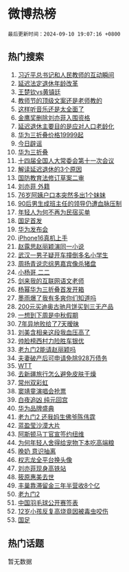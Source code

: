 # 微博热榜

`最后更新时间：2024-09-10 19:07:16 +0800`

## 热门搜索

1. [习近平总书记和人民教师的互动瞬间](https://m.weibo.cn/search?containerid=100103type%3D1%26t%3D10%26q%3D%23%E4%B9%A0%E8%BF%91%E5%B9%B3%E6%80%BB%E4%B9%A6%E8%AE%B0%E5%92%8C%E4%BA%BA%E6%B0%91%E6%95%99%E5%B8%88%E7%9A%84%E4%BA%92%E5%8A%A8%E7%9E%AC%E9%97%B4%23&stream_entry_id=51&isnewpage=1&extparam=seat%3D1%26c_type%3D51%26cate%3D10103%26q%3D%2523%25E4%25B9%25A0%25E8%25BF%2591%25E5%25B9%25B3%25E6%2580%25BB%25E4%25B9%25A6%25E8%25AE%25B0%25E5%2592%258C%25E4%25BA%25BA%25E6%25B0%2591%25E6%2595%2599%25E5%25B8%2588%25E7%259A%2584%25E4%25BA%2592%25E5%258A%25A8%25E7%259E%25AC%25E9%2597%25B4%2523%26pos%3D0%26dgr%3D0%26filter_type%3Drealtimehot%26stream_entry_id%3D51%26display_time%3D1725966434%26pre_seqid%3D17259664348900415086567)
1. [延迟法定退休年龄改革](https://m.weibo.cn/search?containerid=100103type%3D1%26t%3D10%26q%3D%23%E5%BB%B6%E8%BF%9F%E6%B3%95%E5%AE%9A%E9%80%80%E4%BC%91%E5%B9%B4%E9%BE%84%E6%94%B9%E9%9D%A9%23&stream_entry_id=31&isnewpage=1&extparam=seat%3D1%26c_type%3D31%26realpos%3D1%26cate%3D5001%26band_rank%3D1%26flag%3D4%26stream_entry_id%3D31%26q%3D%2523%25E5%25BB%25B6%25E8%25BF%259F%25E6%25B3%2595%25E5%25AE%259A%25E9%2580%2580%25E4%25BC%2591%25E5%25B9%25B4%25E9%25BE%2584%25E6%2594%25B9%25E9%259D%25A9%2523%26pos%3D0%26dgr%3D0%26filter_type%3Drealtimehot%26lcate%3D5001%26display_time%3D1725966434%26pre_seqid%3D17259664348900415086567)
1. [王楚钦vs黄镇廷](https://m.weibo.cn/search?containerid=100103type%3D1%26t%3D10%26q%3D%23%E7%8E%8B%E6%A5%9A%E9%92%A6vs%E9%BB%84%E9%95%87%E5%BB%B7%23&stream_entry_id=31&isnewpage=1&extparam=seat%3D1%26c_type%3D31%26realpos%3D2%26cate%3D5001%26band_rank%3D2%26flag%3D1%26stream_entry_id%3D31%26q%3D%2523%25E7%258E%258B%25E6%25A5%259A%25E9%2592%25A6vs%25E9%25BB%2584%25E9%2595%2587%25E5%25BB%25B7%2523%26pos%3D1%26dgr%3D0%26filter_type%3Drealtimehot%26lcate%3D5001%26display_time%3D1725966434%26pre_seqid%3D17259664348900415086567)
1. [教师节的顶级文案还是老师教的](https://m.weibo.cn/search?containerid=100103type%3D1%26t%3D10%26q%3D%23%E6%95%99%E5%B8%88%E8%8A%82%E7%9A%84%E9%A1%B6%E7%BA%A7%E6%96%87%E6%A1%88%E8%BF%98%E6%98%AF%E8%80%81%E5%B8%88%E6%95%99%E7%9A%84%23&stream_entry_id=31&isnewpage=1&extparam=seat%3D1%26c_type%3D31%26realpos%3D3%26cate%3D5001%26band_rank%3D3%26flag%3D0%26stream_entry_id%3D31%26q%3D%2523%25E6%2595%2599%25E5%25B8%2588%25E8%258A%2582%25E7%259A%2584%25E9%25A1%25B6%25E7%25BA%25A7%25E6%2596%2587%25E6%25A1%2588%25E8%25BF%2598%25E6%2598%25AF%25E8%2580%2581%25E5%25B8%2588%25E6%2595%2599%25E7%259A%2584%2523%26pos%3D2%26dgr%3D0%26filter_type%3Drealtimehot%26lcate%3D5001%26display_time%3D1725966434%26pre_seqid%3D17259664348900415086567)
1. [这样听音乐还是太全面了](https://m.weibo.cn/search?containerid=100103type%3D1%26t%3D10%26q%3D%23%E8%BF%99%E6%A0%B7%E5%90%AC%E9%9F%B3%E4%B9%90%E8%BF%98%E6%98%AF%E5%A4%AA%E5%85%A8%E9%9D%A2%E4%BA%86%23&stream_entry_id=31&isnewpage=1&extparam=seat%3D1%26c_type%3D31%26cate%3D5001%26adid%3D254592%26lcate%3D5001%26pos%3D3%26topic_ad%3D1%26is_ad_pos%3D1%26q%3D%2523%25E8%25BF%2599%25E6%25A0%25B7%25E5%2590%25AC%25E9%259F%25B3%25E4%25B9%2590%25E8%25BF%2598%25E6%2598%25AF%25E5%25A4%25AA%25E5%2585%25A8%25E9%259D%25A2%25E4%25BA%2586%2523%26band_rank%3D4%26dgr%3D0%26filter_type%3Drealtimehot%26stream_entry_id%3D31%26display_time%3D1725966434%26pre_seqid%3D17259664348900415086567)
1. [金鹰奖删除刘亦菲入围资格](https://m.weibo.cn/search?containerid=100103type%3D1%26t%3D10%26q%3D%23%E9%87%91%E9%B9%B0%E5%A5%96%E5%88%A0%E9%99%A4%E5%88%98%E4%BA%A6%E8%8F%B2%E5%85%A5%E5%9B%B4%E8%B5%84%E6%A0%BC%23&stream_entry_id=31&isnewpage=1&extparam=seat%3D1%26c_type%3D31%26realpos%3D4%26cate%3D5001%26band_rank%3D4%26flag%3D2%26stream_entry_id%3D31%26q%3D%2523%25E9%2587%2591%25E9%25B9%25B0%25E5%25A5%2596%25E5%2588%25A0%25E9%2599%25A4%25E5%2588%2598%25E4%25BA%25A6%25E8%258F%25B2%25E5%2585%25A5%25E5%259B%25B4%25E8%25B5%2584%25E6%25A0%25BC%2523%26pos%3D4%26dgr%3D0%26filter_type%3Drealtimehot%26lcate%3D5001%26display_time%3D1725966434%26pre_seqid%3D17259664348900415086567)
1. [延迟退休主要目的是应对人口老龄化](https://m.weibo.cn/search?containerid=100103type%3D1%26t%3D10%26q%3D%23%E5%BB%B6%E8%BF%9F%E9%80%80%E4%BC%91%E4%B8%BB%E8%A6%81%E7%9B%AE%E7%9A%84%E6%98%AF%E5%BA%94%E5%AF%B9%E4%BA%BA%E5%8F%A3%E8%80%81%E9%BE%84%E5%8C%96%23&stream_entry_id=31&isnewpage=1&extparam=seat%3D1%26c_type%3D31%26realpos%3D5%26cate%3D5001%26band_rank%3D5%26flag%3D1%26stream_entry_id%3D31%26q%3D%2523%25E5%25BB%25B6%25E8%25BF%259F%25E9%2580%2580%25E4%25BC%2591%25E4%25B8%25BB%25E8%25A6%2581%25E7%259B%25AE%25E7%259A%2584%25E6%2598%25AF%25E5%25BA%2594%25E5%25AF%25B9%25E4%25BA%25BA%25E5%258F%25A3%25E8%2580%2581%25E9%25BE%2584%25E5%258C%2596%2523%26pos%3D5%26dgr%3D0%26filter_type%3Drealtimehot%26lcate%3D5001%26display_time%3D1725966434%26pre_seqid%3D17259664348900415086567)
1. [华为三折叠价格19999起](https://m.weibo.cn/search?containerid=100103type%3D1%26t%3D10%26q%3D%E5%8D%8E%E4%B8%BA%E4%B8%89%E6%8A%98%E5%8F%A0%E4%BB%B7%E6%A0%BC19999%E8%B5%B7&stream_entry_id=31&isnewpage=1&extparam=seat%3D1%26c_type%3D31%26realpos%3D6%26cate%3D5001%26band_rank%3D6%26flag%3D0%26stream_entry_id%3D31%26q%3D%25E5%258D%258E%25E4%25B8%25BA%25E4%25B8%2589%25E6%258A%2598%25E5%258F%25A0%25E4%25BB%25B7%25E6%25A0%25BC19999%25E8%25B5%25B7%26pos%3D6%26dgr%3D0%26filter_type%3Drealtimehot%26lcate%3D5001%26display_time%3D1725966434%26pre_seqid%3D17259664348900415086567)
1. [今日辟谣](https://m.weibo.cn/search?containerid=100103type%3D1%26t%3D10%26q%3D%23%E4%BB%8A%E6%97%A5%E8%BE%9F%E8%B0%A3%23&stream_entry_id=31&isnewpage=1&extparam=seat%3D1%26c_type%3D31%26cate%3D5001%26band_rank%3D7%26adid%3D254531%26pos%3D7%26is_ad_pos%3D1%26q%3D%2523%25E4%25BB%258A%25E6%2597%25A5%25E8%25BE%259F%25E8%25B0%25A3%2523%26stream_entry_id%3D31%26dgr%3D0%26filter_type%3Drealtimehot%26lcate%3D5001%26display_time%3D1725966434%26pre_seqid%3D17259664348900415086567)
1. [华为三折叠](https://m.weibo.cn/search?containerid=100103type%3D1%26t%3D10%26q%3D%23%E5%8D%8E%E4%B8%BA%E4%B8%89%E6%8A%98%E5%8F%A0%23&stream_entry_id=31&isnewpage=1&extparam=seat%3D1%26c_type%3D31%26realpos%3D7%26cate%3D5001%26band_rank%3D7%26flag%3D16%26stream_entry_id%3D31%26q%3D%2523%25E5%258D%258E%25E4%25B8%25BA%25E4%25B8%2589%25E6%258A%2598%25E5%258F%25A0%2523%26pos%3D8%26dgr%3D0%26filter_type%3Drealtimehot%26lcate%3D5001%26display_time%3D1725966434%26pre_seqid%3D17259664348900415086567)
1. [十四届全国人大常委会第十一次会议](https://m.weibo.cn/search?containerid=100103type%3D1%26t%3D10%26q%3D%23%E5%8D%81%E5%9B%9B%E5%B1%8A%E5%85%A8%E5%9B%BD%E4%BA%BA%E5%A4%A7%E5%B8%B8%E5%A7%94%E4%BC%9A%E7%AC%AC%E5%8D%81%E4%B8%80%E6%AC%A1%E4%BC%9A%E8%AE%AE%23&stream_entry_id=31&isnewpage=1&extparam=seat%3D1%26c_type%3D31%26realpos%3D8%26cate%3D5001%26band_rank%3D8%26flag%3D1%26stream_entry_id%3D31%26q%3D%2523%25E5%258D%2581%25E5%259B%259B%25E5%25B1%258A%25E5%2585%25A8%25E5%259B%25BD%25E4%25BA%25BA%25E5%25A4%25A7%25E5%25B8%25B8%25E5%25A7%2594%25E4%25BC%259A%25E7%25AC%25AC%25E5%258D%2581%25E4%25B8%2580%25E6%25AC%25A1%25E4%25BC%259A%25E8%25AE%25AE%2523%26pos%3D9%26dgr%3D0%26filter_type%3Drealtimehot%26lcate%3D5001%26display_time%3D1725966434%26pre_seqid%3D17259664348900415086567)
1. [解读延迟退休的3个原因](https://m.weibo.cn/search?containerid=100103type%3D1%26t%3D10%26q%3D%23%E8%A7%A3%E8%AF%BB%E5%BB%B6%E8%BF%9F%E9%80%80%E4%BC%91%E7%9A%843%E4%B8%AA%E5%8E%9F%E5%9B%A0%23&stream_entry_id=31&isnewpage=1&extparam=seat%3D1%26c_type%3D31%26realpos%3D9%26cate%3D5001%26band_rank%3D9%26flag%3D1%26stream_entry_id%3D31%26q%3D%2523%25E8%25A7%25A3%25E8%25AF%25BB%25E5%25BB%25B6%25E8%25BF%259F%25E9%2580%2580%25E4%25BC%2591%25E7%259A%25843%25E4%25B8%25AA%25E5%258E%259F%25E5%259B%25A0%2523%26pos%3D10%26dgr%3D0%26filter_type%3Drealtimehot%26lcate%3D5001%26display_time%3D1725966434%26pre_seqid%3D17259664348900415086567)
1. [国防教育法修订草案二审](https://m.weibo.cn/search?containerid=100103type%3D1%26t%3D10%26q%3D%23%E5%9B%BD%E9%98%B2%E6%95%99%E8%82%B2%E6%B3%95%E4%BF%AE%E8%AE%A2%E8%8D%89%E6%A1%88%E4%BA%8C%E5%AE%A1%23&stream_entry_id=31&isnewpage=1&extparam=seat%3D1%26c_type%3D31%26realpos%3D10%26cate%3D5001%26band_rank%3D10%26flag%3D1%26stream_entry_id%3D31%26q%3D%2523%25E5%259B%25BD%25E9%2598%25B2%25E6%2595%2599%25E8%2582%25B2%25E6%25B3%2595%25E4%25BF%25AE%25E8%25AE%25A2%25E8%258D%2589%25E6%25A1%2588%25E4%25BA%258C%25E5%25AE%25A1%2523%26pos%3D11%26dgr%3D0%26filter_type%3Drealtimehot%26lcate%3D5001%26display_time%3D1725966434%26pre_seqid%3D17259664348900415086567)
1. [刘亦菲 外籍](https://m.weibo.cn/search?containerid=100103type%3D1%26t%3D10%26q%3D%E5%88%98%E4%BA%A6%E8%8F%B2+%E5%A4%96%E7%B1%8D&stream_entry_id=31&isnewpage=1&extparam=seat%3D1%26c_type%3D31%26realpos%3D11%26cate%3D5001%26band_rank%3D11%26flag%3D1%26stream_entry_id%3D31%26q%3D%25E5%2588%2598%25E4%25BA%25A6%25E8%258F%25B2%2520%25E5%25A4%2596%25E7%25B1%258D%26pos%3D12%26dgr%3D0%26filter_type%3Drealtimehot%26lcate%3D5001%26display_time%3D1725966434%26pre_seqid%3D17259664348900415086567)
1. [76岁阿姨户口本突然多出1个妹妹](https://m.weibo.cn/search?containerid=100103type%3D1%26t%3D10%26q%3D%2376%E5%B2%81%E9%98%BF%E5%A7%A8%E6%88%B7%E5%8F%A3%E6%9C%AC%E7%AA%81%E7%84%B6%E5%A4%9A%E5%87%BA1%E4%B8%AA%E5%A6%B9%E5%A6%B9%23&stream_entry_id=31&isnewpage=1&extparam=seat%3D1%26c_type%3D31%26realpos%3D12%26cate%3D5001%26band_rank%3D12%26flag%3D0%26stream_entry_id%3D31%26q%3D%252376%25E5%25B2%2581%25E9%2598%25BF%25E5%25A7%25A8%25E6%2588%25B7%25E5%258F%25A3%25E6%259C%25AC%25E7%25AA%2581%25E7%2584%25B6%25E5%25A4%259A%25E5%2587%25BA1%25E4%25B8%25AA%25E5%25A6%25B9%25E5%25A6%25B9%2523%26pos%3D13%26dgr%3D0%26filter_type%3Drealtimehot%26lcate%3D5001%26display_time%3D1725966434%26pre_seqid%3D17259664348900415086567)
1. [90后男生成班主任的领导仍遭血脉压制](https://m.weibo.cn/search?containerid=100103type%3D1%26t%3D10%26q%3D%2390%E5%90%8E%E7%94%B7%E7%94%9F%E6%88%90%E7%8F%AD%E4%B8%BB%E4%BB%BB%E7%9A%84%E9%A2%86%E5%AF%BC%E4%BB%8D%E9%81%AD%E8%A1%80%E8%84%89%E5%8E%8B%E5%88%B6%23&stream_entry_id=31&isnewpage=1&extparam=seat%3D1%26c_type%3D31%26realpos%3D13%26cate%3D5001%26band_rank%3D13%26flag%3D1%26stream_entry_id%3D31%26q%3D%252390%25E5%2590%258E%25E7%2594%25B7%25E7%2594%259F%25E6%2588%2590%25E7%258F%25AD%25E4%25B8%25BB%25E4%25BB%25BB%25E7%259A%2584%25E9%25A2%2586%25E5%25AF%25BC%25E4%25BB%258D%25E9%2581%25AD%25E8%25A1%2580%25E8%2584%2589%25E5%258E%258B%25E5%2588%25B6%2523%26pos%3D14%26dgr%3D0%26filter_type%3Drealtimehot%26lcate%3D5001%26display_time%3D1725966434%26pre_seqid%3D17259664348900415086567)
1. [年轻人为何不再为民宿买单](https://m.weibo.cn/search?containerid=100103type%3D1%26t%3D10%26q%3D%23%E5%B9%B4%E8%BD%BB%E4%BA%BA%E4%B8%BA%E4%BD%95%E4%B8%8D%E5%86%8D%E4%B8%BA%E6%B0%91%E5%AE%BF%E4%B9%B0%E5%8D%95%23&stream_entry_id=31&isnewpage=1&extparam=seat%3D1%26c_type%3D31%26realpos%3D14%26cate%3D5001%26band_rank%3D14%26flag%3D0%26stream_entry_id%3D31%26q%3D%2523%25E5%25B9%25B4%25E8%25BD%25BB%25E4%25BA%25BA%25E4%25B8%25BA%25E4%25BD%2595%25E4%25B8%258D%25E5%2586%258D%25E4%25B8%25BA%25E6%25B0%2591%25E5%25AE%25BF%25E4%25B9%25B0%25E5%258D%2595%2523%26pos%3D15%26dgr%3D0%26filter_type%3Drealtimehot%26lcate%3D5001%26display_time%3D1725966434%26pre_seqid%3D17259664348900415086567)
1. [国足首发](https://m.weibo.cn/search?containerid=100103type%3D1%26t%3D10%26q%3D%E5%9B%BD%E8%B6%B3%E9%A6%96%E5%8F%91&stream_entry_id=31&isnewpage=1&extparam=seat%3D1%26c_type%3D31%26realpos%3D15%26cate%3D5001%26band_rank%3D15%26flag%3D1%26stream_entry_id%3D31%26q%3D%25E5%259B%25BD%25E8%25B6%25B3%25E9%25A6%2596%25E5%258F%2591%26pos%3D16%26dgr%3D0%26filter_type%3Drealtimehot%26lcate%3D5001%26display_time%3D1725966434%26pre_seqid%3D17259664348900415086567)
1. [华为发布会](https://m.weibo.cn/search?containerid=100103type%3D1%26t%3D10%26q%3D%23%E5%8D%8E%E4%B8%BA%E5%8F%91%E5%B8%83%E4%BC%9A%23&stream_entry_id=31&isnewpage=1&extparam=seat%3D1%26c_type%3D31%26realpos%3D16%26cate%3D5001%26band_rank%3D16%26flag%3D0%26stream_entry_id%3D31%26q%3D%2523%25E5%258D%258E%25E4%25B8%25BA%25E5%258F%2591%25E5%25B8%2583%25E4%25BC%259A%2523%26pos%3D17%26dgr%3D0%26filter_type%3Drealtimehot%26lcate%3D5001%26display_time%3D1725966434%26pre_seqid%3D17259664348900415086567)
1. [iPhone16真机上手](https://m.weibo.cn/search?containerid=100103type%3D1%26t%3D10%26q%3DiPhone16%E7%9C%9F%E6%9C%BA%E4%B8%8A%E6%89%8B&stream_entry_id=31&isnewpage=1&extparam=seat%3D1%26c_type%3D31%26realpos%3D17%26cate%3D5001%26band_rank%3D17%26flag%3D0%26stream_entry_id%3D31%26q%3DiPhone16%25E7%259C%259F%25E6%259C%25BA%25E4%25B8%258A%25E6%2589%258B%26pos%3D18%26dgr%3D0%26filter_type%3Drealtimehot%26lcate%3D5001%26display_time%3D1725966434%26pre_seqid%3D17259664348900415086567)
1. [赵露思赵丽颖演同一小说](https://m.weibo.cn/search?containerid=100103type%3D1%26t%3D10%26q%3D%23%E8%B5%B5%E9%9C%B2%E6%80%9D%E8%B5%B5%E4%B8%BD%E9%A2%96%E6%BC%94%E5%90%8C%E4%B8%80%E5%B0%8F%E8%AF%B4%23&stream_entry_id=31&isnewpage=1&extparam=seat%3D1%26c_type%3D31%26realpos%3D18%26cate%3D5001%26band_rank%3D18%26flag%3D0%26stream_entry_id%3D31%26q%3D%2523%25E8%25B5%25B5%25E9%259C%25B2%25E6%2580%259D%25E8%25B5%25B5%25E4%25B8%25BD%25E9%25A2%2596%25E6%25BC%2594%25E5%2590%258C%25E4%25B8%2580%25E5%25B0%258F%25E8%25AF%25B4%2523%26pos%3D19%26dgr%3D0%26filter_type%3Drealtimehot%26lcate%3D5001%26display_time%3D1725966434%26pre_seqid%3D17259664348900415086567)
1. [武汉一男子疑开车撞倒多名小学生](https://m.weibo.cn/search?containerid=100103type%3D1%26t%3D10%26q%3D%23%E6%AD%A6%E6%B1%89%E4%B8%80%E7%94%B7%E5%AD%90%E7%96%91%E5%BC%80%E8%BD%A6%E6%92%9E%E5%80%92%E5%A4%9A%E5%90%8D%E5%B0%8F%E5%AD%A6%E7%94%9F%23&stream_entry_id=31&isnewpage=1&extparam=seat%3D1%26c_type%3D31%26realpos%3D19%26cate%3D5001%26band_rank%3D19%26flag%3D1%26stream_entry_id%3D31%26q%3D%2523%25E6%25AD%25A6%25E6%25B1%2589%25E4%25B8%2580%25E7%2594%25B7%25E5%25AD%2590%25E7%2596%2591%25E5%25BC%2580%25E8%25BD%25A6%25E6%2592%259E%25E5%2580%2592%25E5%25A4%259A%25E5%2590%258D%25E5%25B0%258F%25E5%25AD%25A6%25E7%2594%259F%2523%26pos%3D20%26dgr%3D0%26filter_type%3Drealtimehot%26lcate%3D5001%26display_time%3D1725966434%26pre_seqid%3D17259664348900415086567)
1. [周扬青说恋综男嘉宾像杀猪盘](https://m.weibo.cn/search?containerid=100103type%3D1%26t%3D10%26q%3D%E5%91%A8%E6%89%AC%E9%9D%92%E8%AF%B4%E6%81%8B%E7%BB%BC%E7%94%B7%E5%98%89%E5%AE%BE%E5%83%8F%E6%9D%80%E7%8C%AA%E7%9B%98&stream_entry_id=31&isnewpage=1&extparam=seat%3D1%26c_type%3D31%26realpos%3D20%26cate%3D5001%26band_rank%3D20%26flag%3D0%26stream_entry_id%3D31%26q%3D%25E5%2591%25A8%25E6%2589%25AC%25E9%259D%2592%25E8%25AF%25B4%25E6%2581%258B%25E7%25BB%25BC%25E7%2594%25B7%25E5%2598%2589%25E5%25AE%25BE%25E5%2583%258F%25E6%259D%2580%25E7%258C%25AA%25E7%259B%2598%26pos%3D21%26dgr%3D0%26filter_type%3Drealtimehot%26lcate%3D5001%26display_time%3D1725966434%26pre_seqid%3D17259664348900415086567)
1. [小杨哥 二二](https://m.weibo.cn/search?containerid=100103type%3D1%26t%3D10%26q%3D%E5%B0%8F%E6%9D%A8%E5%93%A5+%E4%BA%8C%E4%BA%8C&stream_entry_id=31&isnewpage=1&extparam=seat%3D1%26c_type%3D31%26realpos%3D21%26cate%3D5001%26band_rank%3D21%26flag%3D2%26stream_entry_id%3D31%26q%3D%25E5%25B0%258F%25E6%259D%25A8%25E5%2593%25A5%2520%25E4%25BA%258C%25E4%25BA%258C%26pos%3D22%26dgr%3D0%26filter_type%3Drealtimehot%26lcate%3D5001%26display_time%3D1725966434%26pre_seqid%3D17259664348900415086567)
1. [剑来我的互联网语文老师](https://m.weibo.cn/search?containerid=100103type%3D1%26t%3D10%26q%3D%E5%89%91%E6%9D%A5%E6%88%91%E7%9A%84%E4%BA%92%E8%81%94%E7%BD%91%E8%AF%AD%E6%96%87%E8%80%81%E5%B8%88&stream_entry_id=31&isnewpage=1&extparam=seat%3D1%26c_type%3D31%26realpos%3D22%26cate%3D5001%26band_rank%3D22%26flag%3D1%26stream_entry_id%3D31%26q%3D%25E5%2589%2591%25E6%259D%25A5%25E6%2588%2591%25E7%259A%2584%25E4%25BA%2592%25E8%2581%2594%25E7%25BD%2591%25E8%25AF%25AD%25E6%2596%2587%25E8%2580%2581%25E5%25B8%2588%26pos%3D23%26dgr%3D0%26filter_type%3Drealtimehot%26lcate%3D5001%26display_time%3D1725966434%26pre_seqid%3D17259664348900415086567)
1. [杨幂华为三折叠首发开箱](https://m.weibo.cn/search?containerid=100103type%3D1%26t%3D10%26q%3D%23%E6%9D%A8%E5%B9%82%E5%8D%8E%E4%B8%BA%E4%B8%89%E6%8A%98%E5%8F%A0%E9%A6%96%E5%8F%91%E5%BC%80%E7%AE%B1%23&stream_entry_id=31&isnewpage=1&extparam=seat%3D1%26c_type%3D31%26realpos%3D23%26cate%3D5001%26stream_entry_id%3D31%26flag%3D0%26lcate%3D5001%26filter_type%3Drealtimehot%26q%3D%2523%25E6%259D%25A8%25E5%25B9%2582%25E5%258D%258E%25E4%25B8%25BA%25E4%25B8%2589%25E6%258A%2598%25E5%258F%25A0%25E9%25A6%2596%25E5%258F%2591%25E5%25BC%2580%25E7%25AE%25B1%2523%26pos%3D24%26dgr%3D0%26adid%3D254628%26band_rank%3D23%26display_time%3D1725966434%26pre_seqid%3D17259664348900415086567)
1. [墨雨爆了我有多爽你们知道吗](https://m.weibo.cn/search?containerid=100103type%3D1%26t%3D10%26q%3D%23%E5%A2%A8%E9%9B%A8%E7%88%86%E4%BA%86%E6%88%91%E6%9C%89%E5%A4%9A%E7%88%BD%E4%BD%A0%E4%BB%AC%E7%9F%A5%E9%81%93%E5%90%97%23&stream_entry_id=31&isnewpage=1&extparam=seat%3D1%26c_type%3D31%26realpos%3D24%26cate%3D5001%26band_rank%3D24%26flag%3D0%26stream_entry_id%3D31%26q%3D%2523%25E5%25A2%25A8%25E9%259B%25A8%25E7%2588%2586%25E4%25BA%2586%25E6%2588%2591%25E6%259C%2589%25E5%25A4%259A%25E7%2588%25BD%25E4%25BD%25A0%25E4%25BB%25AC%25E7%259F%25A5%25E9%2581%2593%25E5%2590%2597%2523%26pos%3D25%26dgr%3D0%26filter_type%3Drealtimehot%26lcate%3D5001%26display_time%3D1725966434%26pre_seqid%3D17259664348900415086567)
1. [200元买迪奥古驰月饼买到三无产品](https://m.weibo.cn/search?containerid=100103type%3D1%26t%3D10%26q%3D%23200%E5%85%83%E4%B9%B0%E8%BF%AA%E5%A5%A5%E5%8F%A4%E9%A9%B0%E6%9C%88%E9%A5%BC%E4%B9%B0%E5%88%B0%E4%B8%89%E6%97%A0%E4%BA%A7%E5%93%81%23&stream_entry_id=31&isnewpage=1&extparam=seat%3D1%26c_type%3D31%26realpos%3D25%26cate%3D5001%26band_rank%3D25%26flag%3D1%26stream_entry_id%3D31%26q%3D%2523200%25E5%2585%2583%25E4%25B9%25B0%25E8%25BF%25AA%25E5%25A5%25A5%25E5%258F%25A4%25E9%25A9%25B0%25E6%259C%2588%25E9%25A5%25BC%25E4%25B9%25B0%25E5%2588%25B0%25E4%25B8%2589%25E6%2597%25A0%25E4%25BA%25A7%25E5%2593%2581%2523%26pos%3D26%26dgr%3D0%26filter_type%3Drealtimehot%26lcate%3D5001%26display_time%3D1725966434%26pre_seqid%3D17259664348900415086567)
1. [一想到下周是中秋假期](https://m.weibo.cn/search?containerid=100103type%3D1%26t%3D10%26q%3D%E4%B8%80%E6%83%B3%E5%88%B0%E4%B8%8B%E5%91%A8%E6%98%AF%E4%B8%AD%E7%A7%8B%E5%81%87%E6%9C%9F&stream_entry_id=31&isnewpage=1&extparam=seat%3D1%26c_type%3D31%26realpos%3D26%26cate%3D5001%26band_rank%3D26%26flag%3D1%26stream_entry_id%3D31%26q%3D%25E4%25B8%2580%25E6%2583%25B3%25E5%2588%25B0%25E4%25B8%258B%25E5%2591%25A8%25E6%2598%25AF%25E4%25B8%25AD%25E7%25A7%258B%25E5%2581%2587%25E6%259C%259F%26pos%3D27%26dgr%3D0%26filter_type%3Drealtimehot%26lcate%3D5001%26display_time%3D1725966434%26pre_seqid%3D17259664348900415086567)
1. [7年异地败给了7天暧昧](https://m.weibo.cn/search?containerid=100103type%3D1%26t%3D10%26q%3D7%E5%B9%B4%E5%BC%82%E5%9C%B0%E8%B4%A5%E7%BB%99%E4%BA%867%E5%A4%A9%E6%9A%A7%E6%98%A7&stream_entry_id=31&isnewpage=1&extparam=seat%3D1%26c_type%3D31%26realpos%3D27%26cate%3D5001%26band_rank%3D27%26flag%3D0%26stream_entry_id%3D31%26q%3D7%25E5%25B9%25B4%25E5%25BC%2582%25E5%259C%25B0%25E8%25B4%25A5%25E7%25BB%2599%25E4%25BA%25867%25E5%25A4%25A9%25E6%259A%25A7%25E6%2598%25A7%26pos%3D28%26dgr%3D0%26filter_type%3Drealtimehot%26lcate%3D5001%26display_time%3D1725966434%26pre_seqid%3D17259664348900415086567)
1. [刘美含相亲这段我血压高了](https://m.weibo.cn/search?containerid=100103type%3D1%26t%3D10%26q%3D%E5%88%98%E7%BE%8E%E5%90%AB%E7%9B%B8%E4%BA%B2%E8%BF%99%E6%AE%B5%E6%88%91%E8%A1%80%E5%8E%8B%E9%AB%98%E4%BA%86&stream_entry_id=31&isnewpage=1&extparam=seat%3D1%26c_type%3D31%26realpos%3D28%26cate%3D5001%26band_rank%3D28%26flag%3D1%26stream_entry_id%3D31%26q%3D%25E5%2588%2598%25E7%25BE%258E%25E5%2590%25AB%25E7%259B%25B8%25E4%25BA%25B2%25E8%25BF%2599%25E6%25AE%25B5%25E6%2588%2591%25E8%25A1%2580%25E5%258E%258B%25E9%25AB%2598%25E4%25BA%2586%26pos%3D29%26dgr%3D0%26filter_type%3Drealtimehot%26lcate%3D5001%26display_time%3D1725966434%26pre_seqid%3D17259664348900415086567)
1. [帅脸榜西村力险胜车银优](https://m.weibo.cn/search?containerid=100103type%3D1%26t%3D10%26q%3D%23%E5%B8%85%E8%84%B8%E6%A6%9C%E8%A5%BF%E6%9D%91%E5%8A%9B%E9%99%A9%E8%83%9C%E8%BD%A6%E9%93%B6%E4%BC%98%23&stream_entry_id=31&isnewpage=1&extparam=seat%3D1%26c_type%3D31%26realpos%3D29%26cate%3D5001%26band_rank%3D29%26flag%3D1%26stream_entry_id%3D31%26q%3D%2523%25E5%25B8%2585%25E8%2584%25B8%25E6%25A6%259C%25E8%25A5%25BF%25E6%259D%2591%25E5%258A%259B%25E9%2599%25A9%25E8%2583%259C%25E8%25BD%25A6%25E9%2593%25B6%25E4%25BC%2598%2523%26pos%3D30%26dgr%3D0%26filter_type%3Drealtimehot%26lcate%3D5001%26display_time%3D1725966434%26pre_seqid%3D17259664348900415086567)
1. [老九门2能请赵丽颖吗](https://m.weibo.cn/search?containerid=100103type%3D1%26t%3D10%26q%3D%23%E8%80%81%E4%B9%9D%E9%97%A82%E8%83%BD%E8%AF%B7%E8%B5%B5%E4%B8%BD%E9%A2%96%E5%90%97%23&stream_entry_id=31&isnewpage=1&extparam=seat%3D1%26c_type%3D31%26realpos%3D30%26cate%3D5001%26band_rank%3D30%26flag%3D0%26stream_entry_id%3D31%26q%3D%2523%25E8%2580%2581%25E4%25B9%259D%25E9%2597%25A82%25E8%2583%25BD%25E8%25AF%25B7%25E8%25B5%25B5%25E4%25B8%25BD%25E9%25A2%2596%25E5%2590%2597%2523%26pos%3D31%26dgr%3D0%26filter_type%3Drealtimehot%26lcate%3D5001%26display_time%3D1725966434%26pre_seqid%3D17259664348900415086567)
1. [夫妻破产后可申请免除928万债务](https://m.weibo.cn/search?containerid=100103type%3D1%26t%3D10%26q%3D%23%E5%A4%AB%E5%A6%BB%E7%A0%B4%E4%BA%A7%E5%90%8E%E5%8F%AF%E7%94%B3%E8%AF%B7%E5%85%8D%E9%99%A4928%E4%B8%87%E5%80%BA%E5%8A%A1%23&stream_entry_id=31&isnewpage=1&extparam=seat%3D1%26c_type%3D31%26realpos%3D31%26cate%3D5001%26band_rank%3D31%26flag%3D0%26stream_entry_id%3D31%26q%3D%2523%25E5%25A4%25AB%25E5%25A6%25BB%25E7%25A0%25B4%25E4%25BA%25A7%25E5%2590%258E%25E5%258F%25AF%25E7%2594%25B3%25E8%25AF%25B7%25E5%2585%258D%25E9%2599%25A4928%25E4%25B8%2587%25E5%2580%25BA%25E5%258A%25A1%2523%26pos%3D32%26dgr%3D0%26filter_type%3Drealtimehot%26lcate%3D5001%26display_time%3D1725966434%26pre_seqid%3D17259664348900415086567)
1. [WTT](https://m.weibo.cn/search?containerid=100103type%3D1%26t%3D10%26q%3DWTT&stream_entry_id=31&isnewpage=1&extparam=seat%3D1%26c_type%3D31%26realpos%3D32%26cate%3D5001%26band_rank%3D32%26flag%3D1%26stream_entry_id%3D31%26q%3DWTT%26pos%3D33%26dgr%3D0%26filter_type%3Drealtimehot%26lcate%3D5001%26display_time%3D1725966434%26pre_seqid%3D17259664348900415086567)
1. [去新疆旅行怎么避免皮肤干燥](https://m.weibo.cn/search?containerid=100103type%3D1%26t%3D10%26q%3D%E5%8E%BB%E6%96%B0%E7%96%86%E6%97%85%E8%A1%8C%E6%80%8E%E4%B9%88%E9%81%BF%E5%85%8D%E7%9A%AE%E8%82%A4%E5%B9%B2%E7%87%A5&stream_entry_id=31&isnewpage=1&extparam=seat%3D1%26c_type%3D31%26realpos%3D33%26cate%3D5001%26stream_entry_id%3D31%26flag%3D0%26lcate%3D5001%26filter_type%3Drealtimehot%26q%3D%25E5%258E%25BB%25E6%2596%25B0%25E7%2596%2586%25E6%2597%2585%25E8%25A1%258C%25E6%2580%258E%25E4%25B9%2588%25E9%2581%25BF%25E5%2585%258D%25E7%259A%25AE%25E8%2582%25A4%25E5%25B9%25B2%25E7%2587%25A5%26pos%3D34%26dgr%3D0%26adid%3D254648%26band_rank%3D33%26display_time%3D1725966434%26pre_seqid%3D17259664348900415086567)
1. [常州双彩虹](https://m.weibo.cn/search?containerid=100103type%3D1%26t%3D10%26q%3D%E5%B8%B8%E5%B7%9E%E5%8F%8C%E5%BD%A9%E8%99%B9&stream_entry_id=31&isnewpage=1&extparam=seat%3D1%26c_type%3D31%26realpos%3D34%26cate%3D5001%26band_rank%3D34%26flag%3D1%26stream_entry_id%3D31%26q%3D%25E5%25B8%25B8%25E5%25B7%259E%25E5%258F%258C%25E5%25BD%25A9%25E8%2599%25B9%26pos%3D35%26dgr%3D0%26filter_type%3Drealtimehot%26lcate%3D5001%26display_time%3D1725966434%26pre_seqid%3D17259664348900415086567)
1. [窦靖童演唱会抢票](https://m.weibo.cn/search?containerid=100103type%3D1%26t%3D10%26q%3D%E7%AA%A6%E9%9D%96%E7%AB%A5%E6%BC%94%E5%94%B1%E4%BC%9A%E6%8A%A2%E7%A5%A8&stream_entry_id=31&isnewpage=1&extparam=seat%3D1%26c_type%3D31%26realpos%3D35%26cate%3D5001%26band_rank%3D35%26flag%3D1%26stream_entry_id%3D31%26q%3D%25E7%25AA%25A6%25E9%259D%2596%25E7%25AB%25A5%25E6%25BC%2594%25E5%2594%25B1%25E4%25BC%259A%25E6%258A%25A2%25E7%25A5%25A8%26pos%3D36%26dgr%3D0%26filter_type%3Drealtimehot%26lcate%3D5001%26display_time%3D1725966434%26pre_seqid%3D17259664348900415086567)
1. [白夜追凶 纯元回宫](https://m.weibo.cn/search?containerid=100103type%3D1%26t%3D10%26q%3D%E7%99%BD%E5%A4%9C%E8%BF%BD%E5%87%B6+%E7%BA%AF%E5%85%83%E5%9B%9E%E5%AE%AB&stream_entry_id=31&isnewpage=1&extparam=seat%3D1%26c_type%3D31%26realpos%3D36%26cate%3D5001%26band_rank%3D36%26flag%3D1%26stream_entry_id%3D31%26q%3D%25E7%2599%25BD%25E5%25A4%259C%25E8%25BF%25BD%25E5%2587%25B6%2520%25E7%25BA%25AF%25E5%2585%2583%25E5%259B%259E%25E5%25AE%25AB%26pos%3D37%26dgr%3D0%26filter_type%3Drealtimehot%26lcate%3D5001%26display_time%3D1725966434%26pre_seqid%3D17259664348900415086567)
1. [华为品牌盛典](https://m.weibo.cn/search?containerid=100103type%3D1%26t%3D10%26q%3D%23%E5%8D%8E%E4%B8%BA%E5%93%81%E7%89%8C%E7%9B%9B%E5%85%B8%23&stream_entry_id=31&isnewpage=1&extparam=seat%3D1%26c_type%3D31%26realpos%3D37%26cate%3D5001%26band_rank%3D37%26flag%3D0%26stream_entry_id%3D31%26q%3D%2523%25E5%258D%258E%25E4%25B8%25BA%25E5%2593%2581%25E7%2589%258C%25E7%259B%259B%25E5%2585%25B8%2523%26pos%3D38%26dgr%3D0%26filter_type%3Drealtimehot%26lcate%3D5001%26display_time%3D1725966434%26pre_seqid%3D17259664348900415086567)
1. [老九门2 还我妈生佛爷陈伟霆](https://m.weibo.cn/search?containerid=100103type%3D1%26t%3D10%26q%3D%E8%80%81%E4%B9%9D%E9%97%A82+%E8%BF%98%E6%88%91%E5%A6%88%E7%94%9F%E4%BD%9B%E7%88%B7%E9%99%88%E4%BC%9F%E9%9C%86&stream_entry_id=31&isnewpage=1&extparam=seat%3D1%26c_type%3D31%26realpos%3D38%26cate%3D5001%26band_rank%3D38%26flag%3D0%26stream_entry_id%3D31%26q%3D%25E8%2580%2581%25E4%25B9%259D%25E9%2597%25A82%2520%25E8%25BF%2598%25E6%2588%2591%25E5%25A6%2588%25E7%2594%259F%25E4%25BD%259B%25E7%2588%25B7%25E9%2599%2588%25E4%25BC%259F%25E9%259C%2586%26pos%3D39%26dgr%3D0%26filter_type%3Drealtimehot%26lcate%3D5001%26display_time%3D1725966434%26pre_seqid%3D17259664348900415086567)
1. [蓝盈莹沙漠大片](https://m.weibo.cn/search?containerid=100103type%3D1%26t%3D10%26q%3D%E8%93%9D%E7%9B%88%E8%8E%B9%E6%B2%99%E6%BC%A0%E5%A4%A7%E7%89%87&stream_entry_id=31&isnewpage=1&extparam=seat%3D1%26c_type%3D31%26realpos%3D39%26cate%3D5001%26band_rank%3D39%26flag%3D1%26stream_entry_id%3D31%26q%3D%25E8%2593%259D%25E7%259B%2588%25E8%258E%25B9%25E6%25B2%2599%25E6%25BC%25A0%25E5%25A4%25A7%25E7%2589%2587%26pos%3D40%26dgr%3D0%26filter_type%3Drealtimehot%26lcate%3D5001%26display_time%3D1725966434%26pre_seqid%3D17259664348900415086567)
1. [阿斯顿马丁官宣签约纽维](https://m.weibo.cn/search?containerid=100103type%3D1%26t%3D10%26q%3D%23%E9%98%BF%E6%96%AF%E9%A1%BF%E9%A9%AC%E4%B8%81%E5%AE%98%E5%AE%A3%E7%AD%BE%E7%BA%A6%E7%BA%BD%E7%BB%B4%23&stream_entry_id=31&isnewpage=1&extparam=seat%3D1%26c_type%3D31%26realpos%3D40%26cate%3D5001%26band_rank%3D40%26flag%3D1%26stream_entry_id%3D31%26q%3D%2523%25E9%2598%25BF%25E6%2596%25AF%25E9%25A1%25BF%25E9%25A9%25AC%25E4%25B8%2581%25E5%25AE%2598%25E5%25AE%25A3%25E7%25AD%25BE%25E7%25BA%25A6%25E7%25BA%25BD%25E7%25BB%25B4%2523%26pos%3D41%26dgr%3D0%26filter_type%3Drealtimehot%26lcate%3D5001%26display_time%3D1725966434%26pre_seqid%3D17259664348900415086567)
1. [为何年轻人舍得给宠物下本吃高端粮](https://m.weibo.cn/search?containerid=100103type%3D1%26t%3D10%26q%3D%23%E4%B8%BA%E4%BD%95%E5%B9%B4%E8%BD%BB%E4%BA%BA%E8%88%8D%E5%BE%97%E7%BB%99%E5%AE%A0%E7%89%A9%E4%B8%8B%E6%9C%AC%E5%90%83%E9%AB%98%E7%AB%AF%E7%B2%AE%23&stream_entry_id=31&isnewpage=1&extparam=seat%3D1%26c_type%3D31%26realpos%3D41%26cate%3D5001%26band_rank%3D41%26flag%3D1%26stream_entry_id%3D31%26q%3D%2523%25E4%25B8%25BA%25E4%25BD%2595%25E5%25B9%25B4%25E8%25BD%25BB%25E4%25BA%25BA%25E8%2588%258D%25E5%25BE%2597%25E7%25BB%2599%25E5%25AE%25A0%25E7%2589%25A9%25E4%25B8%258B%25E6%259C%25AC%25E5%2590%2583%25E9%25AB%2598%25E7%25AB%25AF%25E7%25B2%25AE%2523%26pos%3D42%26dgr%3D0%26filter_type%3Drealtimehot%26lcate%3D5001%26display_time%3D1725966434%26pre_seqid%3D17259664348900415086567)
1. [晚奶 意识抽离](https://m.weibo.cn/search?containerid=100103type%3D1%26t%3D10%26q%3D%E6%99%9A%E5%A5%B6+%E6%84%8F%E8%AF%86%E6%8A%BD%E7%A6%BB&stream_entry_id=31&isnewpage=1&extparam=seat%3D1%26c_type%3D31%26realpos%3D42%26cate%3D5001%26band_rank%3D42%26flag%3D0%26stream_entry_id%3D31%26q%3D%25E6%2599%259A%25E5%25A5%25B6%2520%25E6%2584%258F%25E8%25AF%2586%25E6%258A%25BD%25E7%25A6%25BB%26pos%3D43%26dgr%3D0%26filter_type%3Drealtimehot%26lcate%3D5001%26display_time%3D1725966434%26pre_seqid%3D17259664348900415086567)
1. [权志龙全平台换头像](https://m.weibo.cn/search?containerid=100103type%3D1%26t%3D10%26q%3D%23%E6%9D%83%E5%BF%97%E9%BE%99%E5%85%A8%E5%B9%B3%E5%8F%B0%E6%8D%A2%E5%A4%B4%E5%83%8F%23&stream_entry_id=31&isnewpage=1&extparam=seat%3D1%26c_type%3D31%26realpos%3D43%26cate%3D5001%26band_rank%3D43%26flag%3D0%26stream_entry_id%3D31%26q%3D%2523%25E6%259D%2583%25E5%25BF%2597%25E9%25BE%2599%25E5%2585%25A8%25E5%25B9%25B3%25E5%258F%25B0%25E6%258D%25A2%25E5%25A4%25B4%25E5%2583%258F%2523%26pos%3D44%26dgr%3D0%26filter_type%3Drealtimehot%26lcate%3D5001%26display_time%3D1725966434%26pre_seqid%3D17259664348900415086567)
1. [刘亦菲现身高铁站](https://m.weibo.cn/search?containerid=100103type%3D1%26t%3D10%26q%3D%23%E5%88%98%E4%BA%A6%E8%8F%B2%E7%8E%B0%E8%BA%AB%E9%AB%98%E9%93%81%E7%AB%99%23&stream_entry_id=31&isnewpage=1&extparam=seat%3D1%26c_type%3D31%26realpos%3D44%26cate%3D5001%26band_rank%3D44%26flag%3D0%26stream_entry_id%3D31%26q%3D%2523%25E5%2588%2598%25E4%25BA%25A6%25E8%258F%25B2%25E7%258E%25B0%25E8%25BA%25AB%25E9%25AB%2598%25E9%2593%2581%25E7%25AB%2599%2523%26pos%3D45%26dgr%3D0%26filter_type%3Drealtimehot%26lcate%3D5001%26display_time%3D1725966434%26pre_seqid%3D17259664348900415086567)
1. [筱原惠美去世](https://m.weibo.cn/search?containerid=100103type%3D1%26t%3D10%26q%3D%23%E7%AD%B1%E5%8E%9F%E6%83%A0%E7%BE%8E%E5%8E%BB%E4%B8%96%23&stream_entry_id=31&isnewpage=1&extparam=seat%3D1%26c_type%3D31%26realpos%3D45%26cate%3D5001%26band_rank%3D45%26flag%3D0%26stream_entry_id%3D31%26q%3D%2523%25E7%25AD%25B1%25E5%258E%259F%25E6%2583%25A0%25E7%25BE%258E%25E5%258E%25BB%25E4%25B8%2596%2523%26pos%3D46%26dgr%3D0%26filter_type%3Drealtimehot%26lcate%3D5001%26display_time%3D1725966434%26pre_seqid%3D17259664348900415086567)
1. [丰巢靠滞留金三年半营收8个亿](https://m.weibo.cn/search?containerid=100103type%3D1%26t%3D10%26q%3D%23%E4%B8%B0%E5%B7%A2%E9%9D%A0%E6%BB%9E%E7%95%99%E9%87%91%E4%B8%89%E5%B9%B4%E5%8D%8A%E8%90%A5%E6%94%B68%E4%B8%AA%E4%BA%BF%23&stream_entry_id=31&isnewpage=1&extparam=seat%3D1%26c_type%3D31%26realpos%3D46%26cate%3D5001%26band_rank%3D46%26flag%3D0%26stream_entry_id%3D31%26q%3D%2523%25E4%25B8%25B0%25E5%25B7%25A2%25E9%259D%25A0%25E6%25BB%259E%25E7%2595%2599%25E9%2587%2591%25E4%25B8%2589%25E5%25B9%25B4%25E5%258D%258A%25E8%2590%25A5%25E6%2594%25B68%25E4%25B8%25AA%25E4%25BA%25BF%2523%26pos%3D47%26dgr%3D0%26filter_type%3Drealtimehot%26lcate%3D5001%26display_time%3D1725966434%26pre_seqid%3D17259664348900415086567)
1. [老九门2](https://m.weibo.cn/search?containerid=100103type%3D1%26t%3D10%26q%3D%E8%80%81%E4%B9%9D%E9%97%A82&stream_entry_id=31&isnewpage=1&extparam=seat%3D1%26c_type%3D31%26realpos%3D47%26cate%3D5001%26band_rank%3D47%26flag%3D0%26stream_entry_id%3D31%26q%3D%25E8%2580%2581%25E4%25B9%259D%25E9%2597%25A82%26pos%3D48%26dgr%3D0%26filter_type%3Drealtimehot%26lcate%3D5001%26display_time%3D1725966434%26pre_seqid%3D17259664348900415086567)
1. [中国羽毛球公开赛签表](https://m.weibo.cn/search?containerid=100103type%3D1%26t%3D10%26q%3D%23%E4%B8%AD%E5%9B%BD%E7%BE%BD%E6%AF%9B%E7%90%83%E5%85%AC%E5%BC%80%E8%B5%9B%E7%AD%BE%E8%A1%A8%23&stream_entry_id=31&isnewpage=1&extparam=seat%3D1%26c_type%3D31%26realpos%3D48%26cate%3D5001%26band_rank%3D48%26flag%3D1%26stream_entry_id%3D31%26q%3D%2523%25E4%25B8%25AD%25E5%259B%25BD%25E7%25BE%25BD%25E6%25AF%259B%25E7%2590%2583%25E5%2585%25AC%25E5%25BC%2580%25E8%25B5%259B%25E7%25AD%25BE%25E8%25A1%25A8%2523%26pos%3D49%26dgr%3D0%26filter_type%3Drealtimehot%26lcate%3D5001%26display_time%3D1725966434%26pre_seqid%3D17259664348900415086567)
1. [12岁小孩反复高烧竟因被毒虫咬伤](https://m.weibo.cn/search?containerid=100103type%3D1%26t%3D10%26q%3D%2312%E5%B2%81%E5%B0%8F%E5%AD%A9%E5%8F%8D%E5%A4%8D%E9%AB%98%E7%83%A7%E7%AB%9F%E5%9B%A0%E8%A2%AB%E6%AF%92%E8%99%AB%E5%92%AC%E4%BC%A4%23&stream_entry_id=31&isnewpage=1&extparam=seat%3D1%26c_type%3D31%26realpos%3D49%26cate%3D5001%26band_rank%3D49%26flag%3D1%26stream_entry_id%3D31%26q%3D%252312%25E5%25B2%2581%25E5%25B0%258F%25E5%25AD%25A9%25E5%258F%258D%25E5%25A4%258D%25E9%25AB%2598%25E7%2583%25A7%25E7%25AB%259F%25E5%259B%25A0%25E8%25A2%25AB%25E6%25AF%2592%25E8%2599%25AB%25E5%2592%25AC%25E4%25BC%25A4%2523%26pos%3D50%26dgr%3D0%26filter_type%3Drealtimehot%26lcate%3D5001%26display_time%3D1725966434%26pre_seqid%3D17259664348900415086567)
1. [国足](https://m.weibo.cn/search?containerid=100103type%3D1%26t%3D10%26q%3D%E5%9B%BD%E8%B6%B3&stream_entry_id=31&isnewpage=1&extparam=seat%3D1%26c_type%3D31%26realpos%3D50%26cate%3D5001%26band_rank%3D50%26flag%3D0%26stream_entry_id%3D31%26q%3D%25E5%259B%25BD%25E8%25B6%25B3%26pos%3D51%26dgr%3D0%26filter_type%3Drealtimehot%26lcate%3D5001%26display_time%3D1725966434%26pre_seqid%3D17259664348900415086567)

## 热门话题

暂无数据
